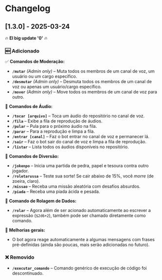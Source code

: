 # Changelog

## [1.3.0] - 2025-03-24

🔥 **El big update '0'** 🔥

### 🆕 Adicionado

✅ **Comandos de Moderação:**

- **`/mutar`** _(Admin only)_ – Muta todos os membros de um canal de voz, um usuário ou um cargo específico.
- **`/desmutar`** _(Admin only)_ – Desmuta todos os membros de um canal de voz ou apenas um usuário/cargo específico.
- **`/mover`** _(Admin only)_ – Move todos os membros de um canal de voz para outro.

🎵 **Comandos de Áudio:**

- **`/tocar [arquivo]`** – Toca um áudio do repositório no canal de voz.
- **`/fila`** – Exibe a fila de reprodução de áudios.
- **`/pular`** – Pula para o próximo áudio na fila.
- **`/parar`** – Para a reprodução e limpa a fila.
- **`/entrar [canal]`** – Faz o bot entrar no canal de voz e permanecer lá.
- **`/sair`** – Faz o bot sair do canal de voz e limpa a fila de reprodução.
- **`/listar`** – Lista todos os áudios disponíveis no repositório.

🎲 **Comandos de Diversão:**

- **`/jokenpo`** – Inicia uma partida de pedra, papel e tesoura contra outro jogador.
- **`/roletarussa`** – Teste sua sorte! Se cair abaixo de 15%, você _morre_ (de zoeira, claro).
- **`/missao`** – Receba uma missão aleatória com desafios absurdos.
- **`/piada`** – Receba uma piada ácida e pesada.

🎲 **Comando de Rolagem de Dados:**

- **`/rolar`** – Agora além de ser acionado automaticamente ao escrever a expressão (`$2d6+2`), também pode ser chamado diretamente como comando.

🤖 **Melhorias gerais:**

- O bot agora reage automaticamente a algumas mensagens com frases pré-definidas (ainda são poucas, mais serão adicionadas no futuro).

### ❌ Removido

- **`/executar_comando`** – Comando genérico de execução de código foi descontinuado.
